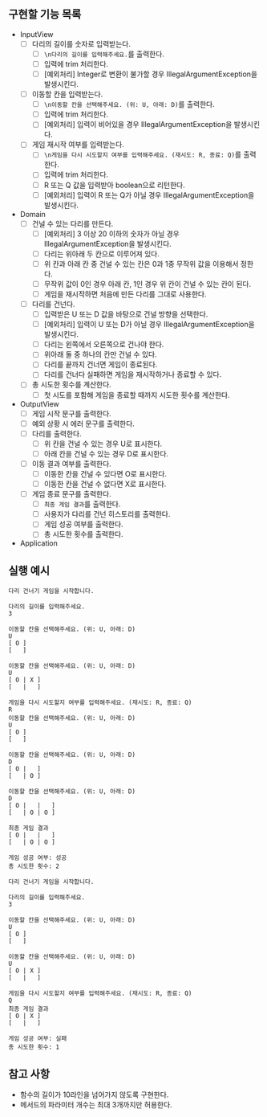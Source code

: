 ## 구현할 기능 목록
- InputView
  - [ ] 다리의 길이를 숫자로 입력받는다.
    - [ ] `\n다리의 길이를 입력해주세요.`를 출력한다.
    - [ ] 입력에 trim 처리한다.
    - [ ] [예외처리] Integer로 변환이 불가할 경우 IllegalArgumentException을 발생시킨다.
  - [ ] 이동할 칸을 입력받는다.
    - [ ] `\n이동할 칸을 선택해주세요. (위: U, 아래: D)`를 출력한다.
    - [ ] 입력에 trim 처리한다.
    - [ ] [예외처리] 입력이 비어있을 경우 IllegalArgumentException을 발생시킨다.
  - [ ] 게임 재시작 여부를 입력받는다.
    - [ ] `\n게임을 다시 시도할지 여부를 입력해주세요. (재시도: R, 종료: Q)`를 출력한다.
    - [ ] 입력에 trim 처리한다.
    - [ ] R 또는 Q 값을 입력받아 boolean으로 리턴한다.
    - [ ] [예외처리] 입력이 R 또는 Q가 아닐 경우 IllegalArgumentException을 발생시킨다.
- Domain
  - [ ] 건널 수 있는 다리를 만든다.
    - [ ] [예외처리] 3 이상 20 이하의 숫자가 아닐 경우 IllegalArgumentException을 발생시킨다.
    - [ ] 다리는 위아래 두 칸으로 이루어져 있다.
    - [ ] 위 칸과 아래 칸 중 건널 수 있는 칸은 0과 1중 무작위 값을 이용해서 정한다.
    - [ ] 무작위 값이 0인 경우 아래 칸, 1인 경우 위 칸이 건널 수 있는 칸이 된다.
    - [ ] 게임을 재시작하면 처음에 만든 다리를 그대로 사용한다.
  - [ ] 다리를 건넌다.
    - [ ] 입력받은 U 또는 D 값을 바탕으로 건널 방향을 선택한다.
    - [ ] [예외처리] 입력이 U 또는 D가 아닐 경우 IllegalArgumentException을 발생시킨다.
    - [ ] 다리는 왼쪽에서 오른쪽으로 건나야 한다.
    - [ ] 위아래 둘 중 하나의 칸만 건널 수 있다.
    - [ ] 다리를 끝까지 건너면 게임이 종료된다.
    - [ ] 다리를 건너다 실패하면 게임을 재시작하거나 종료할 수 있다.
  - [ ] 총 시도한 횟수를 계산한다.
    - [ ] 첫 시도를 포함해 게임을 종료할 때까지 시도한 횟수를 계산한다.
- OutputView
  - [ ] 게임 시작 문구를 출력한다.
  - [ ] 예외 상황 시 에러 문구를 출력한다.
  - [ ] 다리를 출력한다.
    - [ ] 위 칸을 건널 수 있는 경우 U로 표시한다.
    - [ ] 아래 칸을 건널 수 있는 경우 D로 표시한다.
  - [ ] 이동 결과 여부를 출력한다.
    - [ ] 이동한 칸을 건널 수 있다면 O로 표시한다.
    - [ ] 이동한 칸을 건널 수 없다면 X로 표시한다.
  - [ ] 게임 종료 문구를 출력한다.
    - [ ] `최종 게임 결과`를 출력한다.
    - [ ] 사용자가 다리를 건넌 히스토리를 출력한다.
    - [ ] 게임 성공 여부를 출력한다.
    - [ ] 총 시도한 횟수를 출력한다.
- Application
## 실행 예시
```
다리 건너기 게임을 시작합니다.

다리의 길이를 입력해주세요.
3

이동할 칸을 선택해주세요. (위: U, 아래: D)
U
[ O ]
[   ]

이동할 칸을 선택해주세요. (위: U, 아래: D)
U
[ O | X ]
[   |   ]

게임을 다시 시도할지 여부를 입력해주세요. (재시도: R, 종료: Q)
R
이동할 칸을 선택해주세요. (위: U, 아래: D)
U
[ O ]
[   ]

이동할 칸을 선택해주세요. (위: U, 아래: D)
D
[ O |   ]
[   | O ]

이동할 칸을 선택해주세요. (위: U, 아래: D)
D
[ O |   |   ]
[   | O | O ]

최종 게임 결과
[ O |   |   ]
[   | O | O ]

게임 성공 여부: 성공
총 시도한 횟수: 2
```

```
다리 건너기 게임을 시작합니다.

다리의 길이를 입력해주세요.
3

이동할 칸을 선택해주세요. (위: U, 아래: D)
U
[ O ]
[   ]

이동할 칸을 선택해주세요. (위: U, 아래: D)
U
[ O | X ]
[   |   ]

게임을 다시 시도할지 여부를 입력해주세요. (재시도: R, 종료: Q)
Q
최종 게임 결과
[ O | X ]
[   |   ]

게임 성공 여부: 실패
총 시도한 횟수: 1
```

## 참고 사항
- 함수의 길이가 10라인을 넘어가지 않도록 구현한다.
- 메서드의 파라미터 개수는 최대 3개까지만 허용한다.